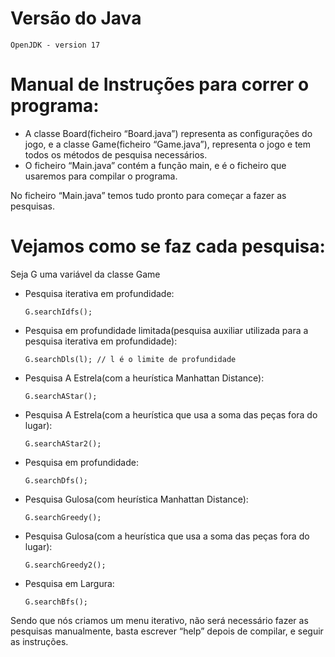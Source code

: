 # Versão do Java

``` OpenJDK - version 17 ```

# Manual de Instruções para correr o programa:

- A classe Board(ficheiro “Board.java”) representa as configurações do jogo, e a classe Game(ficheiro “Game.java”), representa o jogo
e tem todos os métodos de pesquisa necessários.
- O ficheiro “Main.java” contém a função main, e é o ficheiro que usaremos 
para compilar o programa.

No ficheiro “Main.java” temos tudo pronto para começar a fazer as pesquisas.


# Vejamos como se faz cada pesquisa:

Seja G uma variável da classe Game

- Pesquisa iterativa em profundidade:

   ```G.searchIdfs();```

- Pesquisa em profundidade limitada(pesquisa auxiliar utilizada para a pesquisa iterativa em profundidade):

   ```G.searchDls(l); // l é o limite de profundidade```

- Pesquisa A Estrela(com a heurística Manhattan Distance):

   ```G.searchAStar(); ```

- Pesquisa A Estrela(com a heurística que usa a soma das peças fora do lugar):

   ```G.searchAStar2(); ```

- Pesquisa em profundidade:

   ```G.searchDfs();```

- Pesquisa Gulosa(com heurística Manhattan Distance):

   ```G.searchGreedy(); ```

- Pesquisa Gulosa(com a heurística que usa a soma das peças fora do lugar):

  ``` G.searchGreedy2();    ```

- Pesquisa em Largura:

   ```G.searchBfs();```

Sendo que nós criamos um menu iterativo, não será necessário fazer as pesquisas manualmente, basta escrever “help” depois de compilar, e seguir as instruções.
